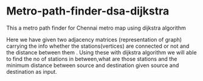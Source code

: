# Metro-path-finder-dsa-dijkstra
This a metro path finder for Chennai metro map using dijkstra algorithm

Here we have given two adjacency matrices (representation of graph) carrying the info whether the stations(vertices) are connected or not and the distance between them . Using these with dijkstra algorithm we will able to find the no of stations in between,what are those stations and the minimum distance between source and destination given source and destination as input.
